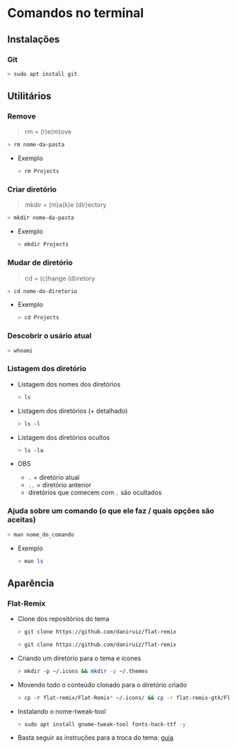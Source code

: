 # Comandos no terminal

## Instalações

### Git

```bash
> sudo apt install git
``` 

## Utilitários

### Remove 

> rm = (r)e(m)ove

```bash
> rm nome-da-pasta
``` 

* Exemplo

  ```bash
  > rm Projects
  ``` 

### Criar diretório

> mkdir = (m)a(k)e (dir)ectory

```bash
> mkdir nome-da-pasta
``` 

* Exemplo

  ```bash
  > mkdir Projects
  ``` 

### Mudar de diretório

> cd = (c)hange (d)iretory

```bash
> cd nome-do-diretorio
``` 

* Exemplo

  ```bash
  > cd Projects
  ``` 

### Descobrir o usário atual

```bash
> whoami
``` 

### Listagem dos diretório

* Listagem dos nomes dos diretórios
  ```bash
  > ls
  ``` 

* Listagem dos diretórios (+ detalhado)
  ```bash
  > ls -l
  ``` 
  
* Listagem dos diretórios ocultos
  ```bash
  > ls -la
  ``` 

* OBS
  * `.` = diretório atual
  * `..` = diretório anterior  
  * diretórios que comecem com `.` são ocultados

### Ajuda sobre um comando (o que ele faz / quais opções são aceitas)

```bash
> man nome_do_comando
``` 

* Exemplo

  ```bash
  > man ls
  ``` 

## Aparência

### Flat-Remix

* Clone dos repositórios do tema
  ```bash
  > git clone https://github.com/daniruiz/flat-remix
  ```

  ```bash
  > git clone https://github.com/daniruiz/flat-remix
  ```

* Criando um diretório para o tema e icones
  ```bash
  > mkdir -p ~/.icons && mkdir -p ~/.themes
  ```
  
* Movendo todo o conteúdo clonado para o diretório criado
  ```bash
  > cp -r flat-remix/Flat-Remix* ~/.icons/ && cp -r flat-remix-gtk/Flat-Remix-GTK* ~/.themes/
  ```

* Instalando o nome-tweak-tool
  ```bash
  > sudo apt install gnome-tweak-tool fonts-hack-ttf -y
  ```
* Basta seguir as instruções para a troca do tema: [guia](https://www.osradar.com/install-flat-remix-theme-ubuntu/)
  
